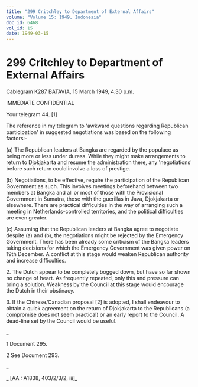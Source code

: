 ```yaml
---
title: "299 Critchley to Department of External Affairs"
volume: "Volume 15: 1949, Indonesia"
doc_id: 6468
vol_id: 15
date: 1949-03-15
---
```


# 299 Critchley to Department of External Affairs

Cablegram K287 BATAVIA, 15 March 1949, 4.30 p.m.

IMMEDIATE CONFIDENTIAL

Your telegram 44. [1]

The reference in my telegram to 'awkward questions regarding Republican participation' in suggested negotiations was based on the following factors:-

(a) The Republican leaders at Bangka are regarded by the populace as being more or less under duress. While they might make arrangements to return to Djokjakarta and resume the administration there, any 'negotiations' before such return could involve a loss of prestige.

(b) Negotiations, to be effective, require the participation of the Republican Government as such. This involves meetings beforehand between two members at Bangka and all or most of those with the Provisional Government in Sumatra, those with the guerillas in Java, Djokjakarta or elsewhere. There are practical difficulties in the way of arranging such a meeting in Netherlands-controlled territories, and the political difficulties are even greater.

(c) Assuming that the Republican leaders at Bangka agree to negotiate despite (a) and (b), the negotiations might be rejected by the Emergency Government. There has been already some criticism of the Bangka leaders taking decisions for which the Emergency Government was given power on 19th December. A conflict at this stage would weaken Republican authority and increase difficulties.

2\. The Dutch appear to be completely bogged down, but have so far shown no change of heart. As frequently repeated, only this and pressure can bring a solution. Weakness by the Council at this stage would encourage the Dutch in their obstinacy.

3\. If the Chinese/Canadian proposal [2] is adopted, I shall endeavour to obtain a quick agreement on the return of Djokjakarta to the Republicans (a compromise does not seem practical) or an early report to the Council. A dead-line set by the Council would be useful.

_

1 Document 295.

2 See Document 293.

_

_ [AA : A1838, 403/2/3/2, iii]_
